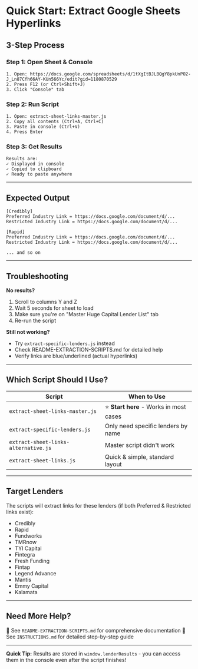 # Quick Start: Extract Google Sheets Hyperlinks

## 3-Step Process

### Step 1: Open Sheet & Console
```
1. Open: https://docs.google.com/spreadsheets/d/1tXgItBJLBQgY8pkUnPO2-J_Ln87Cfh66AY-KUn566Yc/edit?gid=1180870529
2. Press F12 (or Ctrl+Shift+J)
3. Click "Console" tab
```

### Step 2: Run Script
```
1. Open: extract-sheet-links-master.js
2. Copy all contents (Ctrl+A, Ctrl+C)
3. Paste in console (Ctrl+V)
4. Press Enter
```

### Step 3: Get Results
```
Results are:
✓ Displayed in console
✓ Copied to clipboard
✓ Ready to paste anywhere
```

---

## Expected Output

```
[Credibly]
Preferred Industry Link = https://docs.google.com/document/d/...
Restricted Industry Link = https://docs.google.com/document/d/...

[Rapid]
Preferred Industry Link = https://docs.google.com/document/d/...
Restricted Industry Link = https://docs.google.com/document/d/...

... and so on
```

---

## Troubleshooting

**No results?**
1. Scroll to columns Y and Z
2. Wait 5 seconds for sheet to load
3. Make sure you're on "Master Huge Capital Lender List" tab
4. Re-run the script

**Still not working?**
- Try `extract-specific-lenders.js` instead
- Check README-EXTRACTION-SCRIPTS.md for detailed help
- Verify links are blue/underlined (actual hyperlinks)

---

## Which Script Should I Use?

| Script | When to Use |
|--------|-------------|
| `extract-sheet-links-master.js` | ⭐ **Start here** - Works in most cases |
| `extract-specific-lenders.js` | Only need specific lenders by name |
| `extract-sheet-links-alternative.js` | Master script didn't work |
| `extract-sheet-links.js` | Quick & simple, standard layout |

---

## Target Lenders

The scripts will extract links for these lenders (if both Preferred & Restricted links exist):

- Credibly
- Rapid
- Fundworks
- TMRnow
- TYI Capital
- Fintegra
- Fresh Funding
- Fintap
- Legend Advance
- Mantis
- Emmy Capital
- Kalamata

---

## Need More Help?

📖 See `README-EXTRACTION-SCRIPTS.md` for comprehensive documentation
📖 See `INSTRUCTIONS.md` for detailed step-by-step guide

---

**Quick Tip:** Results are stored in `window.lenderResults` - you can access them in the console even after the script finishes!
